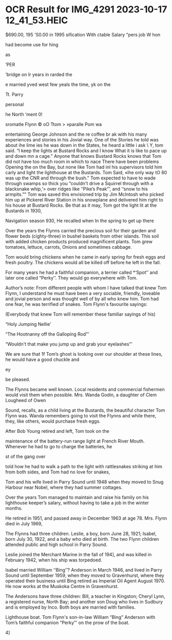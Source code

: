 # OCR Result for IMG_4291 2023-10-17 12_41_53.HEIC

$690.00, 195
'S0.00 in 1995
sification With
ctable Salary
“pers job W
hon

had become
use for hing

as

‘PER

‘bridge on
Ir years in
rarded the

e married
yved west
few yeals
the time,
yk on the

Tt. Parry

personal

he North
‘ment 0!

sromatle
Flynn ©
oO Ttom >
»paralle
Pom wa

entertaining George Johnson and the re
coffee br ak with his many experiences and stories in his
Jovial way. One of the Stories he told was about ihe lime
ies he was down in the States, he heard a little i ask
\ Y, tom said. “I keep the lights
at Bustard Rocks and I know What it is like to pace up and
down mn a cage.” Anyone that knows Bustard Rocks knows
that Tom did not have too much room in which to nace
There have been problems Opening the
on the Bay, but none like Tom had inl
his supervisors told him carly
and light the lighthouse at the Bustards. Tom Said, «ihe
only way tO 80 was up the CNR and through the bush.”
Tom expected to have to wade through swamps so thick
you “couldn't drive a Squirrel through with a blacksnake
whip,’> over ridges like ‘‘Pike’s Peak”’, and ‘‘snow to his
armpits.”” Tom was saved this envisioned trip by Jim
McIntosh who picked him up at Pickerel River Station in
his snowplane and delivered him right to his house at
Bustard Rocks. Be that as it may, Tom got the light lit at
the Bustards in 1930,

Navigation season
930, He recalled when
In the spring to get up there

Over the years the Flynns carried the precious soil for their
garden and flower beds (cighty-three) in bushel baskets from
other islands. This soil with added chicken products
produced magnificent plants. Tom grew tomatoes, lettuce,
carrots, Onions and sometimes cabbage.

Tom would bring chickens when he came in early spring
for fresh eggs and fresh poultry. The chickens would all be
killed off before he left in the fall.

For many years he had a faithful companion, a terrier
called *‘Spot’’ and later one called “Perky’’. They would
go everywhere with Tom.

Author’s note: From different people with whom I have
talked that knew Tom Flynn, I understand he must have
been a very sociable, friendly, loveable and jovial person
and was thought well of by all who knew him. Tom had
one fear, he was terrified of snakes.
Tom Flynn's favourite sayings:

(Everybody that knew Tom will remember these familiar
sayings of his)

“Holy Jumping Nellie’

“The Hootnanny off the Galloping Rod”’

“Wouldn't that make you jump up and grab your
eyelashes”’

We are sure that 1f Tom’s ghost is looking over our
shoulder at these lines, he would have a good chuckle and

ey

be pleased.

The Flynns became well known. Local residents and
commercial fishermen would visit them when possible. Mrs.
Wanda Godin, a daughter of Clem Lougheed of Owen

Sound, recalls, as a child living at the Bustards, the beautiful
character Tom Flynn was. Wanda remembers going to visit
the Flynns and while there, they, like others, would purchase
fresh eggs.

After Bob Young retired and left, Tom took on the

maintenance of the battery-run range light at French River
Mouth. Whenever he had to go to charge the batteries, he

st of the gang over

told how he had to walk a path to the light with rattlesnakes
striking at him from both sides, and Tom had no love for
snakes,

Tom and his wife lived in Parry Sound until 1948 when
they moved to Snug Harbour near Nobel, where they had
summer cottages.

Over the years Tom managed to maintain and raise his
family on his lighthouse keeper’s salary, without having to
take a job in the winter months.

He retired in 1951, and passed away in December 1963
at age 78. Mrs. Flynn died in July 1969,

The Flynns had three children. Leslie, a boy, born June
28, 1921; Isabel, born July 30, 1922, and a baby who died
at birth. The two Flynn children attended public and high
school in Parry Sound.

Leslie joined the Merchant Marine in the fall of 194], and
was killed in February 1942, when his ship was torpedoed.

Isabel married William ‘‘Bing’’? Anderson in March 1946,
and lived in Parry Sound until September 1959, when they
moved to Gravenhurst, where they operated their business
until Bing retired as Imperial Oil Agent August 1970. He
now works at the Muskoka Centre in Gravenhurst.

The Andersons have three children: Bill, a teacher in
Kingston; Cheryl Lynn, a registered nurse, North Bay; and
another son Doug who lives in Sudbury and is employed
by Inco. Both boys are married with families.

Lighthouse boat. Tom Flynn's son-in-law William “Bing”
Anderson with Tom’s faithful companion “Perky”’ on the
prow of the boat.

4]

